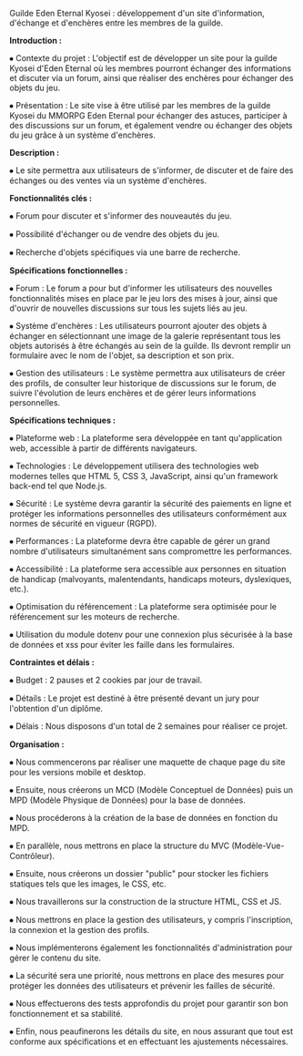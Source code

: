 Guilde Eden Eternal Kyosei : développement d'un site d'information, d'échange et d'enchères entre les membres de la
guilde.

**Introduction :**

⦁ Contexte du projet : L'objectif est de développer un site pour la guilde Kyosei d'Eden Eternal où les membres pourront
échanger des informations et discuter via un forum, ainsi que réaliser des enchères pour échanger des objets du jeu.

⦁ Présentation : Le site vise à être utilisé par les membres de la guilde Kyosei du MMORPG Eden Eternal pour échanger
des astuces, participer à des discussions sur un forum, et également vendre ou échanger des objets du jeu grâce à un
système d'enchères.

**Description :**

⦁ Le site permettra aux utilisateurs de s'informer, de discuter et de faire des échanges ou des ventes via un système
d'enchères.

**Fonctionnalités clés :**

⦁ Forum pour discuter et s'informer des nouveautés du jeu.

⦁ Possibilité d'échanger ou de vendre des objets du jeu.

⦁ Recherche d'objets spécifiques via une barre de recherche.

**Spécifications fonctionnelles :**

⦁ Forum : Le forum a pour but d'informer les utilisateurs des nouvelles fonctionnalités mises en place par le jeu lors
des mises à jour, ainsi que d'ouvrir de nouvelles discussions sur tous les sujets liés au jeu.

⦁ Système d'enchères : Les utilisateurs pourront ajouter des objets à échanger en sélectionnant une image de la galerie
représentant tous les objets autorisés à être échangés au sein de la guilde. Ils devront remplir un formulaire avec le
nom de l'objet, sa description et son prix.

⦁ Gestion des utilisateurs : Le système permettra aux utilisateurs de créer des profils, de consulter leur historique de
discussions sur le forum, de suivre l'évolution de leurs enchères et de gérer leurs informations personnelles.

**Spécifications techniques :**

⦁ Plateforme web : La plateforme sera développée en tant qu'application web, accessible à partir de différents
navigateurs.

⦁ Technologies : Le développement utilisera des technologies web modernes telles que HTML 5, CSS 3, JavaScript, ainsi
qu'un framework back-end tel que Node.js.

⦁ Sécurité : Le système devra garantir la sécurité des paiements en ligne et protéger les informations personnelles des
utilisateurs conformément aux normes de sécurité en vigueur (RGPD).

⦁ Performances : La plateforme devra être capable de gérer un grand nombre d'utilisateurs simultanément sans
compromettre les performances.

⦁ Accessibilité : La plateforme sera accessible aux personnes en situation de handicap (malvoyants, malentendants,
handicaps moteurs, dyslexiques, etc.).

⦁ Optimisation du référencement : La plateforme sera optimisée pour le référencement sur les moteurs de recherche.

⦁ Utilisation du module dotenv pour une connexion plus sécurisée à la base de données et xss pour éviter les faille dans
les formulaires.

**Contraintes et délais :**

⦁ Budget : 2 pauses et 2 cookies par jour de travail.

⦁ Détails : Le projet est destiné à être présenté devant un jury pour l'obtention d'un diplôme.

⦁ Délais : Nous disposons d'un total de 2 semaines pour réaliser ce projet.

**Organisation :**

⦁ Nous commencerons par réaliser une maquette de chaque page du site pour les versions mobile et desktop.

⦁ Ensuite, nous créerons un MCD (Modèle Conceptuel de Données) puis un MPD (Modèle Physique de Données) pour la base de
données.

⦁ Nous procéderons à la création de la base de données en fonction du MPD.

⦁ En parallèle, nous mettrons en place la structure du MVC (Modèle-Vue-Contrôleur).

⦁ Ensuite, nous créerons un dossier "public" pour stocker les fichiers statiques tels que les images, le CSS, etc.

⦁ Nous travaillerons sur la construction de la structure HTML, CSS et JS.

⦁ Nous mettrons en place la gestion des utilisateurs, y compris l'inscription, la connexion et la gestion des profils.

⦁ Nous implémenterons également les fonctionnalités d'administration pour gérer le contenu du site.

⦁ La sécurité sera une priorité, nous mettrons en place des mesures pour protéger les données des utilisateurs et
prévenir les failles de sécurité.

⦁ Nous effectuerons des tests approfondis du projet pour garantir son bon fonctionnement et sa stabilité.

⦁ Enfin, nous peaufinerons les détails du site, en nous assurant que tout est conforme aux spécifications et en
effectuant les ajustements nécessaires.


